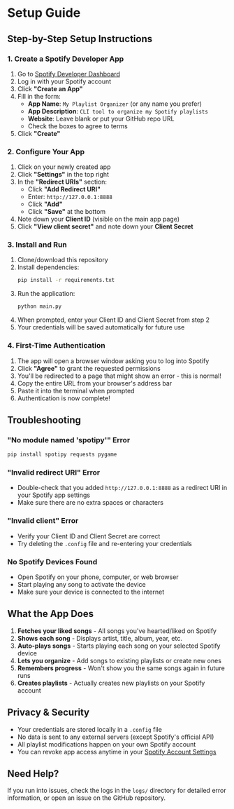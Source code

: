 # Setup Guide

## Step-by-Step Setup Instructions

### 1. Create a Spotify Developer App

1. Go to [Spotify Developer Dashboard](https://developer.spotify.com/dashboard)
2. Log in with your Spotify account
3. Click **"Create an App"**
4. Fill in the form:
   - **App Name**: `My Playlist Organizer` (or any name you prefer)
   - **App Description**: `CLI tool to organize my Spotify playlists`
   - **Website**: Leave blank or put your GitHub repo URL
   - Check the boxes to agree to terms
5. Click **"Create"**

### 2. Configure Your App

1. Click on your newly created app
2. Click **"Settings"** in the top right
3. In the **"Redirect URIs"** section:
   - Click **"Add Redirect URI"**
   - Enter: `http://127.0.0.1:8888`
   - Click **"Add"**
   - Click **"Save"** at the bottom
4. Note down your **Client ID** (visible on the main app page)
5. Click **"View client secret"** and note down your **Client Secret**

### 3. Install and Run

1. Clone/download this repository
2. Install dependencies:
   ```bash
   pip install -r requirements.txt
   ```
3. Run the application:
   ```bash
   python main.py
   ```
4. When prompted, enter your Client ID and Client Secret from step 2
5. Your credentials will be saved automatically for future use

### 4. First-Time Authentication

1. The app will open a browser window asking you to log into Spotify
2. Click **"Agree"** to grant the requested permissions
3. You'll be redirected to a page that might show an error - this is normal!
4. Copy the entire URL from your browser's address bar
5. Paste it into the terminal when prompted
6. Authentication is now complete!

## Troubleshooting

### "No module named 'spotipy'" Error
```bash
pip install spotipy requests pygame
```

### "Invalid redirect URI" Error
- Double-check that you added `http://127.0.0.1:8888` as a redirect URI in your Spotify app settings
- Make sure there are no extra spaces or characters

### "Invalid client" Error
- Verify your Client ID and Client Secret are correct
- Try deleting the `.config` file and re-entering your credentials

### No Spotify Devices Found
- Open Spotify on your phone, computer, or web browser
- Start playing any song to activate the device
- Make sure your device is connected to the internet

## What the App Does

1. **Fetches your liked songs** - All songs you've hearted/liked on Spotify
2. **Shows each song** - Displays artist, title, album, year, etc.
3. **Auto-plays songs** - Starts playing each song on your selected Spotify device
4. **Lets you organize** - Add songs to existing playlists or create new ones
5. **Remembers progress** - Won't show you the same songs again in future runs
6. **Creates playlists** - Actually creates new playlists on your Spotify account

## Privacy & Security

- Your credentials are stored locally in a `.config` file
- No data is sent to any external servers (except Spotify's official API)
- All playlist modifications happen on your own Spotify account
- You can revoke app access anytime in your [Spotify Account Settings](https://www.spotify.com/account/apps/)

## Need Help?

If you run into issues, check the logs in the `logs/` directory for detailed error information, or open an issue on the GitHub repository.